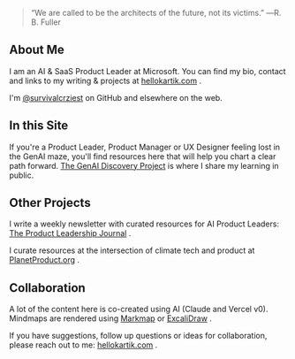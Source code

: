 >“We are called to be the architects of the future, not its victims.” ―R. B. Fuller

## About Me
I am an AI & SaaS Product Leader at Microsoft.  You can find my bio, contact and links to my writing & projects at [hellokartik.com](https://www.hellokartik.com/) .

I'm [@survivalcrziest](https://github.com/survivalcrziest) on GitHub and elsewhere on the web.


## In this Site
If you're a Product Leader, Product Manager or UX Designer feeling lost in the GenAI maze, you'll find resources here that will help you chart a clear path forward. [The GenAI Discovery Project](ai/index.md) is where I share my learning in public.


## Other Projects
I write a weekly newsletter with curated resources for AI Product Leaders: [The Product Leadership Journal](https://productleadershipjournal.substack.com) .

I curate resources at the intersection of climate tech and product at [PlanetProduct.org](http://planetproduct.org) .


## Collaboration
A lot of the content here is co-created using AI (Claude and Vercel v0). Mindmaps are rendered using [Markmap](https://github.com/markmap/markmap) or [ExcaliDraw](https://excalidraw.com/) .

If you have suggestions, follow up questions or ideas for collaboration, please reach out to me: [hellokartik.com](https://www.hellokartik.com/) .
